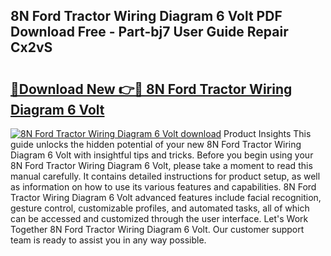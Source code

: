 ## 8N Ford Tractor Wiring Diagram 6 Volt PDF Download Free - Part-bj7 User Guide Repair Cx2vS

# <h2><a href="http://dfu6wb.blite.top/?on=8N+Ford+Tractor+Wiring+Diagram+6+Volt">🔗Download New 👉🔴 8N Ford Tractor Wiring Diagram 6 Volt</a></h2>

[![8N Ford Tractor Wiring Diagram 6 Volt download](https://i.imgur.com/lujVjoI.png)](http://dfu6wb.blite.top/?on=8N+Ford+Tractor+Wiring+Diagram+6+Volt)
Product Insights This guide unlocks the hidden potential of your new 8N Ford Tractor Wiring Diagram 6 Volt with insightful tips and tricks. Before you begin using your 8N Ford Tractor Wiring Diagram 6 Volt, please take a moment to read this manual carefully. It contains detailed instructions for product setup, as well as information on how to use its various features and capabilities. 8N Ford Tractor Wiring Diagram 6 Volt advanced features include facial recognition, gesture control, customizable profiles, and automated tasks, all of which can be accessed and customized through the user interface. Let's Work Together 8N Ford Tractor Wiring Diagram 6 Volt. Our customer support team is ready to assist you in any way possible.
